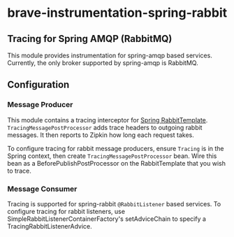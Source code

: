 # brave-instrumentation-spring-rabbit

## Tracing for Spring AMQP (RabbitMQ)
This module provides instrumentation for spring-amqp based services. Currently, the only broker supported by spring-amqp is RabbitMQ.

## Configuration

### Message Producer
This module contains a tracing interceptor for [Spring RabbitTemplate](https://spring.io/TODO/).
`TracingMessagePostProcessor` adds trace headers to outgoing rabbit messages. 
It then reports to Zipkin how long each request takes.

To configure tracing for rabbit message producers, 
ensure `Tracing` is in the Spring context, then create `TracingMessagePostProcessor` bean. 
Wire this bean as a BeforePublishPostProcessor on the RabbitTemplate that you wish to trace. 


### Message Consumer
Tracing is supported for spring-rabbit `@RabbitListener` based services.
To configure tracing for rabbit listeners, use SimpleRabbitListenerContainerFactory's setAdviceChain 
to specify a TracingRabbitListenerAdvice.


